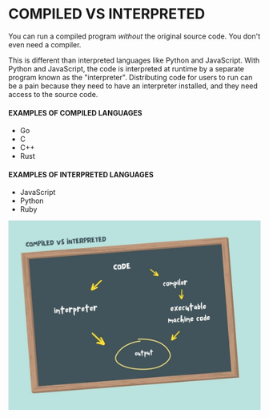 # COMPILED VS INTERPRETED

You can run a compiled program _without_ the original source code. You don't even need a compiler.

This is different than interpreted languages like Python and JavaScript. With Python and JavaScript, the code is interpreted at runtime by a separate program known as the "interpreter". Distributing code for users to run can be a pain because they need to have an interpreter installed, and they need access to the source code.

#### EXAMPLES OF COMPILED LANGUAGES

- Go
- C
- C++
- Rust

#### EXAMPLES OF INTERPRETED LANGUAGES

- JavaScript
- Python
- Ruby

![](./compiled-vs-interpreted.jpg)
